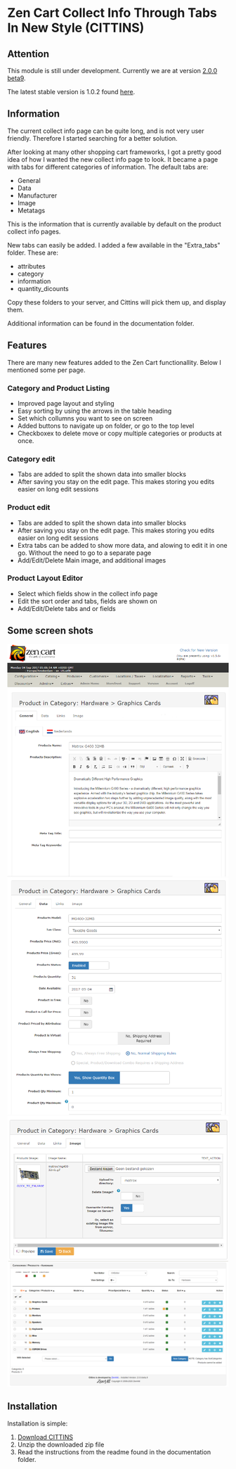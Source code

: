 # Zen Cart Collect Info Through Tabs In New Style (CITTINS)

## Attention
This module is still under development. Currently we are at version [2.0.0 beta9](https://github.com/Zen4All-nl/Collect-Info-Through-Tabs-In-New-Style-for-Zen-Cart/releases/tag/2.0.0-beta.9).

The latest stable version is 1.0.2 found [here](https://github.com/Zen4All-nl/Collect-Info-Through-Tabs-In-New-Style-for-Zen-Cart/releases/latest).

## Information
The current collect info page can be quite long, and is not very user friendly. Therefore I started searching for a better solution.

After looking at many other shopping cart frameworks, I got a pretty good idea of how I wanted the new collect info page to look.
It became a page with tabs for different categories of information. The default tabs are:
 - General
 - Data
 - Manufacturer
 - Image
 - Metatags
 
This is the information that is currently available by default on the product collect info pages.

New tabs can easily be added. I added a few available in the "Extra_tabs" folder.
These are:
 - attributes
 - category
 - information
 - quantity_dicounts

Copy these folders to your server, and Cittins will pick them up, and display them. 

Additional information can be found in the documentation folder.

## Features
There are many new features added to the Zen Cart functionallity. Below I mentioned some per page.

### Category and Product Listing
 - Improved page layout and styling
 - Easy sorting by using the arrows in the table heading
 - Set which collumns you want to see on screen
 - Added buttons to navigate up on folder, or go to the top level
 - Checkboxex to delete move or copy multiple categories or products at once.
### Category edit
 - Tabs are added to split the shown data into smaller blocks
 - After saving you stay on the edit page. This makes storing you edits easier on long edit sessions

### Product edit
 - Tabs are added to split the shown data into smaller blocks
 - After saving you stay on the edit page. This makes storing you edits easier on long edit sessions
 - Extra tabs can be added to show more data, and alowing to edit it in one go. Without the need to go to a separate page
 - Add/Edit/Delete Main image, and additional images
 
### Product Layout Editor
 - Select which fields show in the collect info page
 - Edit the sort order and tabs, fields are shown on
 - Add/Edit/Delete tabs and or fields

## Some screen shots
![screenshot1](/docs/images/collect_info_01.png)
![screenshot2](/docs/images/collect_info_02.png)
![screenshot3](/docs/images/collect_info_03.png)
![screenshot4](/docs/images/category_product_listing_01.png)

## Installation
Installation is simple:

1. [Download CITTINS](https://github.com/Zen4All-nl/Zen-Cart-Collect-Info-Through-Tabs-In-New-Style/releases)
2. Unzip the downloaded zip file
3. Read the instructions from the readme found in the documentation folder.
